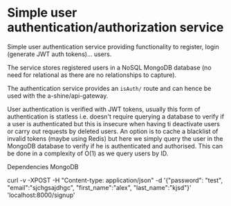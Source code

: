 # Simple user authentication/authorization service

Simple user authentication service providing functionality to register, login (generate JWT auth tokens)... users.

The service stores registered users in a NoSQL MongoDB database (no need for relational as there are no relationships to capture).

The authentication service provides an `isAuth/` route and can hence be used with the a-shine/api-gateway. 

User authentication is verified with JWT tokens, usually this form of authentication is statless i.e. doesn't require querying a database to verify if a user is authenticated but this is insecure when having ti deactivate users or carry out requests by deleted users. An option is to cache a blacklist of invalid tokens (maybe using Redis) but here we simply query the user in the MongoDB database to verify if he is authenticated and authorised. This can be done in a complexity of O(1) as we query users by ID.

Dependencies MongoDB


curl -v -XPOST -H "Content-type: application/json" -d '{"password": "test", "email":"sjchgsajdhgc", "first_name":"alex", "last_name":"kjsd"}' 'localhost:8000/signup'

